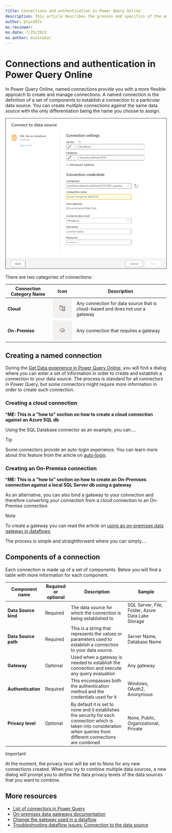 ```yaml
---
title: Connections and authentication in Power Query Online
description: This article describes the process and specifics of the authentication process in Power Query Online.
author: ptyx507x
ms.reviewer: 
ms.date: 7/25/2022
ms.author: miescobar
---
```


# Connections and authentication in Power Query Online

In Power Query Online, named connections provide you with a more flexible approach to create and manage connections. A named connection is the definition of a set of components to establish a connection to a particular data source. You can create multiple connections against the same data source with the only differentiation being the name you choose to assign.

![Example of setting a named connection for a Gateway data source, in this case a SQL Server](media/named-connections/sql-server-named-connection.png)

There are two categories of connections:

|Connection Category Name|Icon|Description|
|-------------|-----|-----------|
|**Cloud**|![Cloud connection icon](media/named-connections/cloud-connection.png) |Any connection for data source that is cloud-based and does not use a gateway|
|**On-Premise**|![On-Premise connection icon](media/named-connections/on-premise-connection.png) |Any connection that requires a gateway|

## Creating a named connection

During the [Get Data experience in Power Query Online](/powerquery-docs/get-data-experience.md#1-connection-settings-and-authentication), you will find a dialog where you can enter a set of information in order to create and establish a connection to your data source. The process is standard for all connectors in Power Query, but some connectors might require more information in order to create such connection.

### Creating a cloud connection

***ME: This is a "how to" section on how to create a cloud connection against an Azure SQL db**

Using the SQL Database connector as an example, you can....

>[!TIP]
> Some connectors provide an auto-login experience. You can learn more about this feature from the article on [auto-login](/powerquery-docs/auto-login-aad.md).

### Creating an On-Premise connection 

***ME: This is a "how to" section on how to create an On-Premises connection against a local SQL Server db using a gateway**

As an alternative, you can also bind a gateway to your connection and therefore converting your connection from a cloud connection to an On-Premise connection.

>[!NOTE]
> To create a gateway you can read the article on [using an on-premises data gateway in dataflows](/powerquery-docs/dataflows/using-dataflows-with-on-premises-data.md).

The process is simple and straightforward where you can simply....

## Components of a connection

Each connection is made up of a set of components. Below you will find a table with more information for each component.

|Component name|Required or optional|Description|Sample|
|----------|-------|-----|-----|
|**Data Source kind**|Required|The data source for which the connection is being established to| SQL Server, File, Folder, Azure Data Lake Storage|
|**Data Source path**|Required|This is a string that represents the values or parameters used to establish a connection to your data source.|Server Name, Database Name|
|**Gateway**| Optional| Used when a gateway is needed to establish the connection and execute any query evaluation| Any gateway|
| **Authentication**|Required|This encompasses both the authentication method and the credentials used for it|Windows, OAuth2, Anonymous|
|**Privacy level**|Optional| By default it is set to none and it establishes the security for each connection which is taken into consideration when queries from different connections are combined| None, Public, Organizational, Private|

>[!IMPORTANT]
>At the moment, the privacy level will be set to *None* for any new connections created. When you try to combine multiple data sources, a new dialog will prompt you to define the data privacy levels of the data sources that you want to combine.

## More resources

* [List of connectors in Power Query](/powerquery-docs/Connectors/index.md)
* [On-premises data gateways documentation](https://docs.microsoft.com/data-integration/gateway/)
* [Change the gateway used in a dataflow](/powerquery-docs/change-gateway-dataflow.md)
* [Troubleshooting dataflow issues: Connection to the data source](/powerquery-docs/dataflows/troubleshooting-dataflow-issues-connection-to-the-data-source.md)